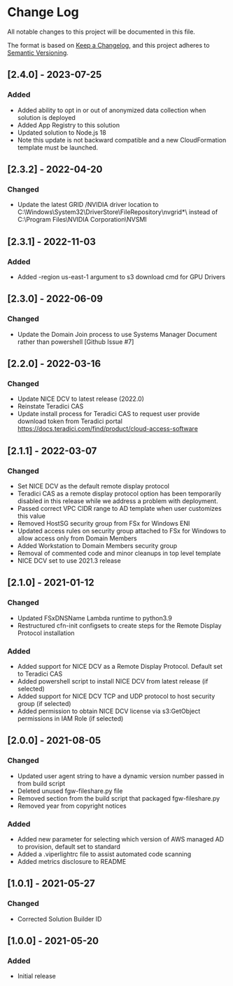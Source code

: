 # Change Log

All notable changes to this project will be documented in this file.

The format is based on [Keep a Changelog](https://keepachangelog.com/en/1.0.0/),
and this project adheres to [Semantic Versioning](https://semver.org/spec/v2.0.0.html).

## [2.4.0] - 2023-07-25

### Added

- Added ability to opt in or out of anonymized data collection when solution is deployed
- Added App Registry to this solution
- Updated solution to Node.js 18
- Note this update is not backward compatible and a new CloudFormation template must be launched. 

## [2.3.2] - 2022-04-20

### Changed

- Update the latest GRID /NVIDIA driver location to C:\Windows\System32\DriverStore\FileRepository\nvgrid*\ instead of  C:\Program Files\NVIDIA Corporation\NVSMI

## [2.3.1] - 2022-11-03

### Added

- Added -region us-east-1 argument to s3 download cmd for GPU Drivers

## [2.3.0] - 2022-06-09

### Changed

- Update the Domain Join process to use Systems Manager Document rather than powershell [Github Issue #7]

## [2.2.0] - 2022-03-16

### Changed

- Update NICE DCV to latest release (2022.0)
- Reinstate Teradici CAS
- Update install process for Teradici CAS to request user provide download token from Teradici portal <https://docs.teradici.com/find/product/cloud-access-software>

## [2.1.1] - 2022-03-07

### Changed

- Set NICE DCV as the default remote display protocol
- Teradici CAS as a remote display protocol option has been temporarily disabled in this release while we address a problem with deployment.
- Passed correct VPC CIDR range to AD template when user customizes this value
- Removed HostSG security group from FSx for Windows ENI
- Updated access rules on security group attached to FSx for Windows to allow access only from Domain Members
- Added Workstation to Domain Members security group
- Removal of commented code and minor cleanups in top level template
- NICE DCV set to use 2021.3 release

## [2.1.0] - 2021-01-12

### Changed

- Updated FSxDNSName Lambda runtime to python3.9
- Restructured cfn-init configsets to create steps for the Remote Display Protocol installation

### Added

- Added support for NICE DCV as a Remote Display Protocol. Default set to Teradici CAS
- Added powershell script to install NICE DCV from latest release (if selected)
- Added support for NICE DCV TCP and UDP protocol to host security group (if selected)
- Added permission to obtain NICE DCV license via s3:GetObject permissions in IAM Role (if selected)

## [2.0.0] - 2021-08-05

### Changed

- Updated user agent string to have a dynamic version number passed in from build script
- Deleted unused fgw-fileshare.py file
- Removed section from the build script that packaged fgw-fileshare.py
- Removed year from copyright notices

### Added

- Added new parameter for selecting which version of AWS managed AD to provision, default set to standard
- Added a .viperlightrc file to assist automated code scanning
- Added metrics disclosure to README

## [1.0.1] - 2021-05-27

### Changed

- Corrected Solution Builder ID

## [1.0.0] - 2021-05-20

### Added

- Initial release
